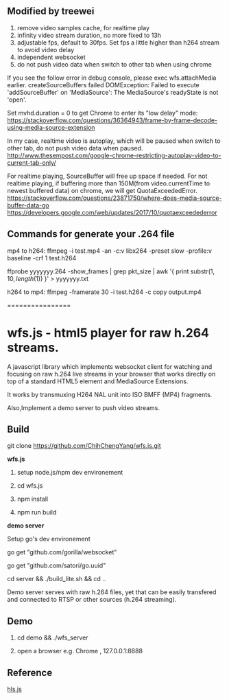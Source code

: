 ## Modified by treewei
1. remove video samples cache, for realtime play
2. infinity video stream duration, no more fixed to 13h
3. adjustable fps, default to 30fps. Set fps a little higher than h264 stream to avoid video delay
4. independent websocket
5. do not push video data when switch to other tab when using chrome

If you see the follow error in debug console, please exec wfs.attachMedia earlier.
createSourceBuffers failed DOMException: Failed to execute 'addSourceBuffer' on 'MediaSource': The MediaSource's readyState is not 'open'.

Set mvhd.duration = 0 to get Chrome to enter its "low delay" mode:
https://stackoverflow.com/questions/36364943/frame-by-frame-decode-using-media-source-extension

In my case, realtime video is autoplay, which will be paused when switch to other tab, do not push video data when paused. 
http://www.thesempost.com/google-chrome-restricting-autoplay-video-to-current-tab-only/

For realtime playing, SourceBuffer will free up space if needed.
For not realtime playing, if buffering more than 150M(from video.currentTime to newest buffered data) on chrome, we will get QuotaExceededError.
https://stackoverflow.com/questions/23871750/where-does-media-source-buffer-data-go
https://developers.google.com/web/updates/2017/10/quotaexceedederror

## Commands for generate your .264 file
mp4 to h264: ffmpeg -i test.mp4 -an -c:v libx264 -preset slow -profile:v baseline -crf 1 test.h264

ffprobe yyyyyyy.264 -show_frames | grep pkt_size | awk '{ print substr($1,10,length($1)) }' > yyyyyyy.txt

h264 to mp4: ffmpeg -framerate 30 -i test.h264 -c copy output.mp4

================


wfs.js - html5 player for raw h.264 streams. 
================
 
 A javascript library which implements websocket client for watching and focusing on raw h.264 live streams in your browser that works directly on top of a standard HTML5 element and MediaSource Extensions. 
 
 It works by transmuxing H264 NAL unit into ISO BMFF (MP4) fragments.

 Also,Implement a demo server to push video streams.   
 
##  Build
git clone https://github.com/ChihChengYang/wfs.js.git

**wfs.js**  

1. setup node.js/npm dev environement  

2. cd wfs.js  

3. npm install  

4. npm run build  

 
**demo server**  

Setup go's dev environement  

go get "github.com/gorilla/websocket"  
  
go get "github.com/satori/go.uuid"  

cd server && ./build_lite.sh && cd ..


Demo server serves with raw h.264 files,
yet that can be easily transfered and connected to RTSP or other sources (h.264 streaming).

##  Demo
1. cd demo && ./wfs_server

2. open a browser e.g. Chrome , 127.0.0.1:8888  

##  Reference

[hls.js](https://github.com/dailymotion/hls.js "hls.js")
